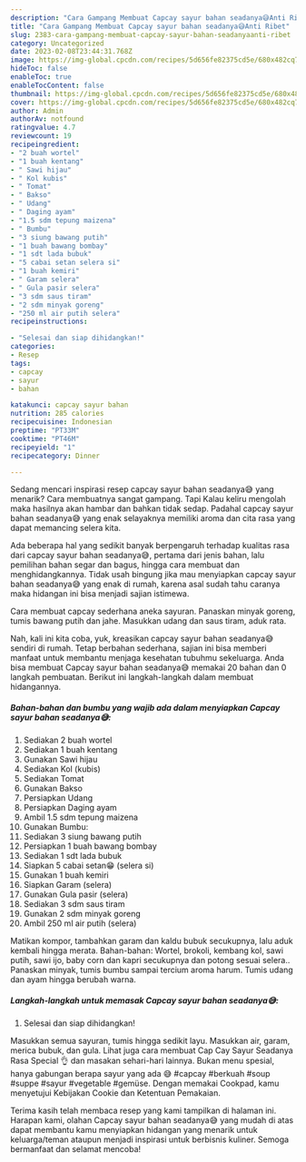 ```yaml
---
description: "Cara Gampang Membuat Capcay sayur bahan seadanya😅Anti Ribet"
title: "Cara Gampang Membuat Capcay sayur bahan seadanya😅Anti Ribet"
slug: 2383-cara-gampang-membuat-capcay-sayur-bahan-seadanyaanti-ribet
category: Uncategorized
date: 2023-02-08T23:44:31.768Z
image: https://img-global.cpcdn.com/recipes/5d656fe82375cd5e/680x482cq70/capcay-sayur-bahan-seadanya-foto-resep-utama.jpg
hideToc: false
enableToc: true
enableTocContent: false
thumbnail: https://img-global.cpcdn.com/recipes/5d656fe82375cd5e/680x482cq70/capcay-sayur-bahan-seadanya-foto-resep-utama.jpg
cover: https://img-global.cpcdn.com/recipes/5d656fe82375cd5e/680x482cq70/capcay-sayur-bahan-seadanya-foto-resep-utama.jpg
author: Admin
authorAv: notfound
ratingvalue: 4.7
reviewcount: 19
recipeingredient:
- "2 buah wortel"
- "1 buah kentang"
- " Sawi hijau"
- " Kol kubis"
- " Tomat"
- " Bakso"
- " Udang"
- " Daging ayam"
- "1.5 sdm tepung maizena"
- " Bumbu"
- "3 siung bawang putih"
- "1 buah bawang bombay"
- "1 sdt lada bubuk"
- "5 cabai setan selera si"
- "1 buah kemiri"
- " Garam selera"
- " Gula pasir selera"
- "3 sdm saus tiram"
- "2 sdm minyak goreng"
- "250 ml air putih selera"
recipeinstructions:

- "Selesai dan siap dihidangkan!"
categories:
- Resep
tags:
- capcay
- sayur
- bahan

katakunci: capcay sayur bahan 
nutrition: 285 calories
recipecuisine: Indonesian
preptime: "PT33M"
cooktime: "PT46M"
recipeyield: "1"
recipecategory: Dinner

---
```



Sedang mencari inspirasi resep capcay sayur bahan seadanya😅 yang menarik? Cara membuatnya sangat gampang. Tapi Kalau keliru mengolah maka hasilnya akan hambar dan bahkan tidak sedap. Padahal capcay sayur bahan seadanya😅 yang enak selayaknya memiliki aroma dan cita rasa yang dapat memancing selera kita.


Ada beberapa hal yang sedikit banyak berpengaruh terhadap kualitas rasa dari capcay sayur bahan seadanya😅, pertama dari jenis bahan, lalu pemilihan bahan segar dan bagus, hingga cara membuat dan menghidangkannya. Tidak usah bingung jika mau menyiapkan capcay sayur bahan seadanya😅 yang enak di rumah, karena asal sudah tahu caranya maka hidangan ini bisa menjadi sajian istimewa.

Cara membuat capcay sederhana aneka sayuran. Panaskan minyak goreng, tumis bawang putih dan jahe. Masukkan udang dan saus tiram, aduk rata.


Nah, kali ini kita coba, yuk, kreasikan capcay sayur bahan seadanya😅 sendiri di rumah. Tetap berbahan sederhana, sajian ini bisa memberi manfaat untuk membantu menjaga kesehatan tubuhmu sekeluarga. Anda bisa membuat Capcay sayur bahan seadanya😅 memakai 20 bahan dan 0 langkah pembuatan. Berikut ini langkah-langkah dalam membuat hidangannya.

<!--inarticleads1-->

##### Bahan-bahan dan bumbu yang wajib ada dalam menyiapkan Capcay sayur bahan seadanya😅:

1. Sediakan 2 buah wortel
1. Sediakan 1 buah kentang
1. Gunakan  Sawi hijau
1. Sediakan  Kol (kubis)
1. Sediakan  Tomat
1. Gunakan  Bakso
1. Persiapkan  Udang
1. Persiapkan  Daging ayam
1. Ambil 1.5 sdm tepung maizena
1. Gunakan  Bumbu:
1. Sediakan 3 siung bawang putih
1. Persiapkan 1 buah bawang bombay
1. Sediakan 1 sdt lada bubuk
1. Siapkan 5 cabai setan😁 (selera si)
1. Gunakan 1 buah kemiri
1. Siapkan  Garam (selera)
1. Gunakan  Gula pasir (selera)
1. Sediakan 3 sdm saus tiram
1. Gunakan 2 sdm minyak goreng
1. Ambil 250 ml air putih (selera)


Matikan kompor, tambahkan garam dan kaldu bubuk secukupnya, lalu aduk kembali hingga merata. Bahan-bahan: Wortel, brokoli, kembang kol, sawi putih, sawi ijo, baby corn dan kapri secukupnya dan potong sesuai selera.. Panaskan minyak, tumis bumbu sampai tercium aroma harum. Tumis udang dan ayam hingga berubah warna. 

<!--inarticleads2-->

##### Langkah-langkah untuk memasak Capcay sayur bahan seadanya😅:


1. Selesai dan siap dihidangkan!

Masukkan semua sayuran, tumis hingga sedikit layu. Masukkan air, garam, merica bubuk, dan gula. Lihat juga cara membuat Cap Cay Sayur Seadanya Rasa Special 👌 dan masakan sehari-hari lainnya. Bukan menu spesial, hanya gabungan berapa sayur yang ada 😅 #capcay #berkuah #soup #suppe #sayur #vegetable #gemüse. Dengan memakai Cookpad, kamu menyetujui Kebijakan Cookie dan Ketentuan Pemakaian. 

Terima kasih telah membaca resep yang kami tampilkan di halaman ini. Harapan kami, olahan Capcay sayur bahan seadanya😅 yang mudah di atas dapat membantu kamu menyiapkan hidangan yang menarik untuk keluarga/teman ataupun menjadi inspirasi untuk berbisnis kuliner. Semoga bermanfaat dan selamat mencoba!
